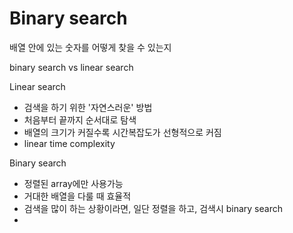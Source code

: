 # Binary search

배열 안에 있는 숫자를 어떻게 찾을 수 있는지

binary search vs linear search

Linear search

+ 검색을 하기 위한 '자연스러운' 방법
+ 처음부터 끝까지 순서대로 탐색
+ 배열의 크기가 커질수록 시간복잡도가 선형적으로 커짐
+ linear time complexity 

Binary search

+ 정렬된 array에만 사용가능
+ 거대한 배열을 다룰 때 효율적
+ 검색을 많이 하는 상황이라면, 일단 정렬을 하고, 검색시 binary search
+ 